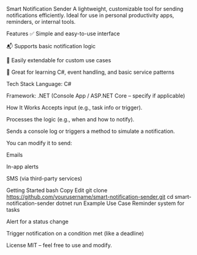 Smart Notification Sender
A lightweight, customizable tool for sending notifications efficiently. Ideal for use in personal productivity apps, reminders, or internal tools.

Features
✅ Simple and easy-to-use interface

📬 Supports basic notification logic

🔧 Easily extendable for custom use cases

🧪 Great for learning C#, event handling, and basic service patterns

Tech Stack
Language: C#

Framework: .NET (Console App / ASP.NET Core – specify if applicable)

How It Works
Accepts input (e.g., task info or trigger).

Processes the logic (e.g., when and how to notify).

Sends a console log or triggers a method to simulate a notification.

You can modify it to send:

Emails

In-app alerts

SMS (via third-party services)

Getting Started
bash
Copy
Edit
git clone https://github.com/yourusername/smart-notification-sender.git
cd smart-notification-sender
dotnet run
Example Use Case
Reminder system for tasks

Alert for a status change

Trigger notification on a condition met (like a deadline)

License
MIT – feel free to use and modify.
